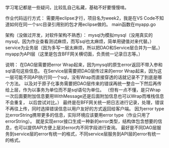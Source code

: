 学习笔记都是一些疑问，比较乱自己私藏，基础不好要慢慢啃。

作业代码运行方式：
需要用eclipse才行，项目名为week2，我是在VS Code不知道如何在同一个src目录引用别的包才用eclipse做的。
main函数在myapp.go

架构（没做过开发，对软件架构不熟悉）：
mysql为模拟mysql（没用真实的mysql，因为作业查看测试麻烦，而写sql也太麻烦，简单用键值对来代替。）
service为业务层（因为多写一层太麻烦，所以把DAO和Service层合并为一层。）
myapp为API层（这里是包含BFF网关横切面，负责统一记录日志等。）

说明：
在DAO层需要把error Wrap起来，因为mysql的原生error返回不带入参和sql语句这些信息。
在Service层需要把DAO层传过来的error Wrap起来，因为这一层可能不同API执行同一个sql，没有Wrap而直接穿透的话就记录不了到底是哪个方法。
以及对于原子化事务需要把DAO层传来的错误再统一整合一下然后再传给上层，作为以事务为单位而不是sql语句为单位。
（但有一点不懂，是只Wrap一次后面要附加信息要用WithMessage还是后面附加信息也可以Wrap而堆栈信息不会重复，
以后尝试对比。）
最终是在BFF网关统一把日志进行记录，处理，错误不再往上传，同时选择错误信息以用户友好的方式返回给客户端。
因为error type比errorString携带更多的信息，实际环境应该要用error type（作业只用了errorString）。
就是实现error接口生成一种新的error类型，结构体包含想要的信息，也可以提供API方便上层对error内不同字段进行查询。
最好是不同DAO层服务到service层的error有统一的格式，不同service层服务到API层的error有统一的格式。
